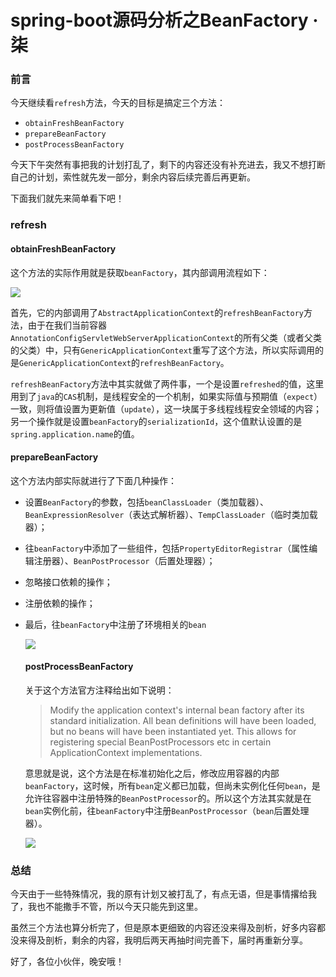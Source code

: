 # spring-boot源码分析之BeanFactory · 柒

### 前言

今天继续看`refresh`方法，今天的目标是搞定三个方法：

- `obtainFreshBeanFactory`
- `prepareBeanFactory`
- `postProcessBeanFactory`

今天下午突然有事把我的计划打乱了，剩下的内容还没有补充进去，我又不想打断自己的计划，索性就先发一部分，剩余内容后续完善后再更新。

下面我们就先来简单看下吧！

### refresh

#### obtainFreshBeanFactory

​	这个方法的实际作用就是获取`beanFactory`，其内部调用流程如下：

![](https://syske-pic-bed.oss-cn-hangzhou.aliyuncs.com/imgs/20210910083102.png)

首先，它的内部调用了`AbstractApplicationContext`的`refreshBeanFactory`方法，由于在我们当前容器`AnnotationConfigServletWebServerApplicationContext`的所有父类（或者父类的父类）中，只有`GenericApplicationContext`重写了这个方法，所以实际调用的是`GenericApplicationContext`的`refreshBeanFactory`。

`refreshBeanFactory`方法中其实就做了两件事，一个是设置`refreshed`的值，这里用到了`java`的`CAS`机制，是线程安全的一个机制，如果实际值与预期值（`expect`）一致，则将值设置为更新值（`update`），这一块属于多线程线程安全领域的内容；另一个操作就是设置`beanFactory`的`serializationId`，这个值默认设置的是`spring.application.name`的值。



#### prepareBeanFactory

这个方法内部实际就进行了下面几种操作：

- 设置`BeanFactory`的参数，包括`beanClassLoader`（类加载器）、`BeanExpressionResolver`（表达式解析器）、`TempClassLoader`（临时类加载器）；

- 往`beanFactory`中添加了一些组件，包括`PropertyEditorRegistrar`（属性编辑注册器）、`BeanPostProcessor`（后置处理器）；

- 忽略接口依赖的操作；

- 注册依赖的操作；

- 最后，往`beanFactory`中注册了环境相关的`bean`

  ![](https://syske-pic-bed.oss-cn-hangzhou.aliyuncs.com/imgs/images/prepareBeanFactory.jpg)

  #### postProcessBeanFactory

  关于这个方法官方注释给出如下说明：

  > Modify the application context's internal bean factory after its standard initialization. All bean definitions will have been loaded, but no beans will have been instantiated yet. This allows for registering special BeanPostProcessors etc in certain ApplicationContext implementations.

  意思就是说，这个方法是在标准初始化之后，修改应用容器的内部`beanFactory`，这时候，所有`bean`定义都已加载，但尚未实例化任何`bean`，是允许往容器中注册特殊的`BeanPostProcessor`的。所以这个方法其实就是在`bean`实例化前，往`beanFactory`中注册`BeanPostProcessor`（`bean`后置处理器）。

  ![](https://syske-pic-bed.oss-cn-hangzhou.aliyuncs.com/imgs/20210910224239.png)

### 总结

今天由于一些特殊情况，我的原有计划又被打乱了，有点无语，但是事情撂给我了，我也不能撒手不管，所以今天只能先到这里。

虽然三个方法也算分析完了，但是原本更细致的内容还没来得及剖析，好多内容都没来得及剖析，剩余的内容，我明后两天再抽时间完善下，届时再重新分享。

好了，各位小伙伴，晚安哦！	
